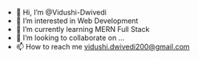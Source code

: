 - 👋 Hi, I’m @Vidushi-Dwivedi
- 👀 I’m interested in Web Development
- 🌱 I’m currently learning MERN Full Stack
- 💞️ I’m looking to collaborate on ...
- 📫 How to reach me vidushi.dwivedi200@gmail.com

<!---
Vidushi-Dwivedi/Vidushi-Dwivedi is a ✨ special ✨ repository because its `README.md` (this file) appears on your GitHub profile.
You can click the Preview link to take a look at your changes.
--->
